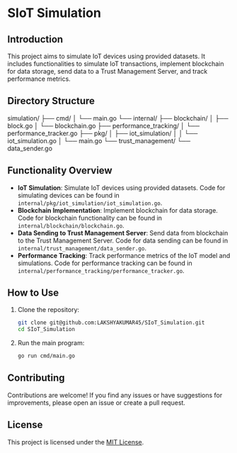 # SIoT Simulation

## Introduction
This project aims to simulate IoT devices using provided datasets. It includes functionalities to simulate IoT transactions, implement blockchain for data storage, send data to a Trust Management Server, and track performance metrics.

## Directory Structure
simulation/
├── cmd/
│   └── main.go
└── internal/
    ├── blockchain/
    │   ├── block.go
    │   └── blockchain.go
    ├── performance_tracking/
    │   └── performance_tracker.go
    ├── pkg/
    │   ├── iot_simulation/
    │   │   └── iot_simulation.go
    │   └── main.go
    └── trust_management/
        └── data_sender.go

## Functionality Overview
- **IoT Simulation**: Simulate IoT devices using provided datasets. Code for simulating devices can be found in `internal/pkg/iot_simulation/iot_simulation.go`.
- **Blockchain Implementation**: Implement blockchain for data storage. Code for blockchain functionality can be found in `internal/blockchain/blockchain.go`.
- **Data Sending to Trust Management Server**: Send data from blockchain to the Trust Management Server. Code for data sending can be found in `internal/trust_management/data_sender.go`.
- **Performance Tracking**: Track performance metrics of the IoT model and simulations. Code for performance tracking can be found in `internal/performance_tracking/performance_tracker.go`.

## How to Use
1. Clone the repository:
    ```bash
    git clone git@github.com:LAKSHYAKUMAR45/SIoT_Simulation.git
    cd SIoT_Simulation
    ```
2. Run the main program:
    ```bash
    go run cmd/main.go
    ```

## Contributing
Contributions are welcome! If you find any issues or have suggestions for improvements, please open an issue or create a pull request.

## License
This project is licensed under the [MIT License](LICENSE).
